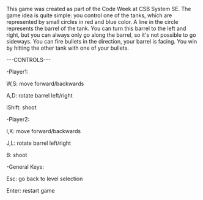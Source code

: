 This game was created as part of the Code Week at CSB System SE.
The game idea is quite simple:
you control one of the tanks, which are represented by small circles in red and blue color. A line in the circle represents the barrel of the tank. You can turn this barrel to the left and right, but you can always only go along the barrel, so it's not possible to go sideways. You can fire bullets in the direction, your barrel is facing. You win by hitting the other tank with one of your bullets.

---CONTROLS---

-Player1: 

W,S: move forward/backwards

A,D: rotate barrel left/right

lShift: shoot


-Player2:

I,K: move forward/backwards

J,L: rotate barrel left/right

B: shoot


-General Keys:

Esc: go back to level selection

Enter: restart game

